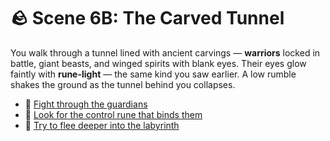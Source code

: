 # 🪨 Scene 6B: The Carved Tunnel
You walk through a tunnel lined with ancient carvings — **warriors** locked in battle, giant beasts, and winged spirits with blank eyes. Their eyes glow faintly with **rune-light** — the same kind you saw earlier. A low rumble shakes the ground as the tunnel behind you collapses.
- 💪 [Fight through the guardians](./F-scene7a.md) 
- 🧩 [Look for the control rune that binds them](./F-scene7b.md) 
- 🏃 [Try to flee deeper into the labyrinth](./F-scene7END.md)  
